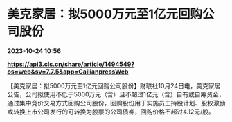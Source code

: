 # 美克家居：拟5000万元至1亿元回购公司股份

**2023-10-24 10:56**

**https://api3.cls.cn/share/article/1494549?os=web&sv=7.7.5&app=CailianpressWeb**

【美克家居：拟5000万元至1亿元回购公司股份】财联社10月24日电，美克家居公告，公司拟使用不低于5000万元（含）且不超过1亿元（含）自有或自筹资金，通过集中竞价交易方式回购公司股份，回购股份用于实施员工持股计划、股权激励或转换上市公司发行的可转换为股票的公司债券，回购价格不超过4.12元/股。